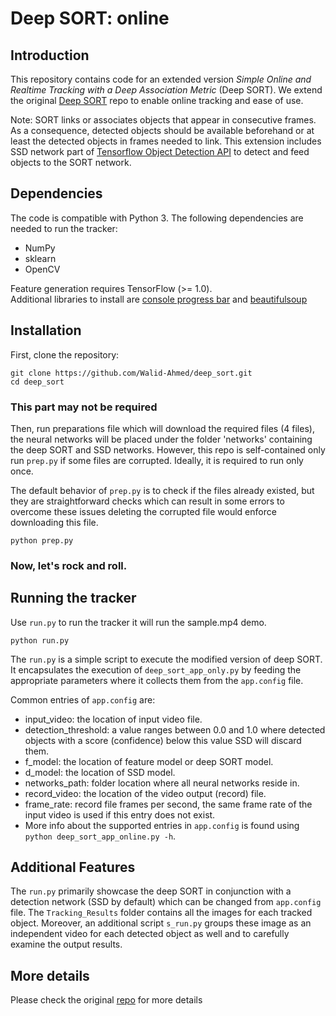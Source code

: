 
# Deep SORT: online

## Introduction

This repository contains code for an extended version *Simple Online and Realtime Tracking with a Deep Association Metric* (Deep SORT).
We extend the original [Deep SORT](https://github.com/nwojke/deep_sort) repo to enable online tracking and ease of use. 

Note: SORT links or associates objects that appear in consecutive frames. As a consequence, detected objects should be available beforehand or at least the detected objects in frames needed to link. This extension includes SSD network part of [Tensorflow Object Detection API](https://github.com/tensorflow/models/tree/master/research/object_detection) to detect and feed objects to the SORT network.

## Dependencies

The code is compatible with Python 3. The following dependencies are
needed to run the tracker:

* NumPy
* sklearn
* OpenCV

Feature generation requires TensorFlow (>= 1.0).  
Additional libraries to install are [console progress bar](https://pypi.org/project/console-progressbar/) and [beautifulsoup](https://pypi.org/project/beautifulsoup4/)

## Installation

First, clone the repository:
```
git clone https://github.com/Walid-Ahmed/deep_sort.git
cd deep_sort
```

### This part may not be required

Then, run preparations file which will download the required files (4 files), the neural networks will be placed under the folder 'networks' containing the deep SORT and SSD networks. However, this repo is self-contained only run ```prep.py``` if some files are corrupted. Ideally, it is required to run only once.

The default behavior of ```prep.py``` is to check if the files already existed, but they are straightforward checks which can result in some errors to overcome these issues deleting the corrupted file would enforce downloading this file. 


``` 
python prep.py 
```

### Now, let's rock and roll.

## Running the tracker
Use ```run.py``` to run the tracker it will run the sample.mp4 demo. 
```
python run.py
```

The ```run.py``` is a simple script to execute the modified version of deep SORT. It encapsulates the execution of ```deep_sort_app_only.py``` by feeding the appropriate parameters where it collects them from the ```app.config``` file.


Common entries of ```app.config``` are: 

  - input_video: the location of input video file.
  - detection_threshold: a value ranges between 0.0 and 1.0 where detected objects with a score (confidence) below this value SSD will discard them.
  - f_model: the location of feature model or deep SORT model.
  - d_model: the location of SSD model.
  - networks_path: folder location where all neural networks reside in.
  - record_video: the location of the video output (record) file.
  - frame_rate: record file frames per second, the same frame rate of the input video is used if this entry does not exist.
  - More info about the supported entries in ```app.config``` is found using ```python deep_sort_app_online.py -h```.


## Additional Features

The ```run.py``` primarily showcase the deep SORT in conjunction with a detection network (SSD by default) which can be changed from ```app.config``` file. The ```Tracking_Results``` folder contains all the images for each tracked object. Moreover, an additional script ```s_run.py``` groups these image as an independent video for each detected object as well and to carefully examine the output results.


## More details

Please check the original [repo](https://github.com/nwojke/deep_sort) for more details
